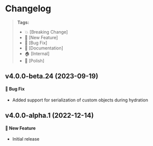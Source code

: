 Changelog
=========

> **Tags:**
> - :boom:       [Breaking Change]
> - :rocket:     [New Feature]
> - :bug:        [Bug Fix]
> - :memo:       [Documentation]
> - :house:      [Internal]
> - :nail_care:  [Polish]

## v4.0.0-beta.24 (2023-09-19)

#### :bug: Bug Fix

* Added support for serialization of custom objects during hydration

## v4.0.0-alpha.1 (2022-12-14)

#### :rocket: New Feature

* Initial release
